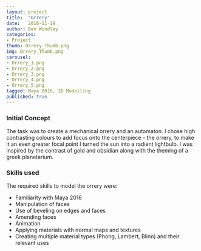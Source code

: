 ```yaml
---
layout: project
title:  "Orrery"
date:   2016-11-19
author: Ben Windley
categories:
- Project
thumb: Orrery_Thumb.png
img: Orrery_Thumb.png
carousel:
- Orrery_1.png
- Orrery_2.png
- Orrery_3.png
- Orrery_4.png
- Orrery_5.png
tagged: Maya 2016, 3D Modelling
published: true
---
```


### Initial Concept

The task was to create a mechanical orrery and an automaton. I chose high contrasting colours to add focus onto the centerpiece - the orrery, to make it an even greater focal point I turned the sun into a radient lightbulb. I was inspired by the contrast of gold and obsidian along with the theming of a greek planetarium. 

### Skills used

The required skills to model the orrery were:

- Familiarity with Maya 2016
- Manipulation of faces
- Use of beveling on edges and faces
- Amending faces
- Animation
- Applying materials with normal maps and textures
- Creating multiple material types (Phong, Lambert, Blinn) and their relevant uses